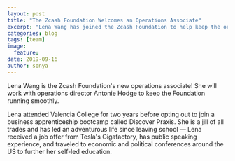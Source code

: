 ```yaml
---
layout: post
title: "The Zcash Foundation Welcomes an Operations Associate"
excerpt: "Lena Wang has joined the Zcash Foundation to help keep the organization running smoothly."
categories: blog
tags: [team]
image:
  feature: 
date: 2019-09-16
author: sonya
---
```


Lena Wang is the Zcash Foundation's new operations associate! She will work with operations director Antonie Hodge to keep the Foundation running smoothly.

Lena attended Valencia College for two years before opting out to join a business apprenticeship bootcamp called Discover Praxis. She is a jill of all trades and has led an adventurous life since leaving school — Lena received a job offer from Tesla's Gigafactory, has public speaking experience, and traveled to economic and political conferences around the US to further her self-led education.
